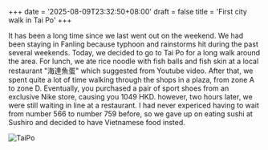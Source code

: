 +++
date = '2025-08-09T23:32:50+08:00'
draft = false
title = 'First city walk in Tai Po'
+++

It has been a long time since we last went out on the weekend. We had been staying in Fanling because typhoon and rainstorms hit during the past several weekends. Today, we decided to go to Tai Po for a long walk around the area. For lunch, we ate rice noodle with fish balls and fish skin at a local restaurant "海達魚蛋" which suggested from Youtube video. After that, we spent quite a lot of time walking through the shops in a plaza, from zone A to zone D. Eventually, you purchased a pair of sport shoes from an exclusive Nike store, causing you 1049 HKD. however, two hours later, we were still waiting in line at a restaurant. I had never expericed having to wait from number 566 to number 759 before, so we gave up on eating sushi at Sushiro and decided to have Vietnamese food insted.

![TaiPo](https://yekaihongxue.oss-cn-hongkong.aliyuncs.com/wp-content/uploads/2025/08/TaiPo-scaled.jpg)